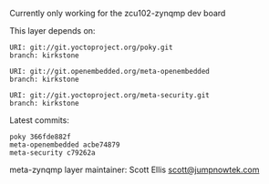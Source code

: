 Currently only working for the zcu102-zynqmp dev board

This layer depends on:

    URI: git://git.yoctoproject.org/poky.git
    branch: kirkstone

    URI: git://git.openembedded.org/meta-openembedded
    branch: kirkstone

    URI: git://git.yoctoproject.org/meta-security.git
    branch: kirkstone

Latest commits:

    poky 366fde882f
    meta-openembedded acbe74879
    meta-security c79262a

meta-zynqmp layer maintainer: Scott Ellis <scott@jumpnowtek.com>
